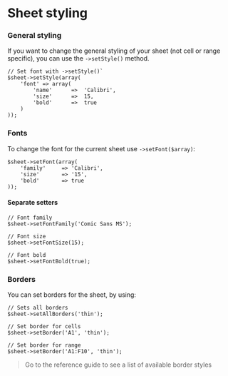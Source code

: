 # Sheet styling

### General styling

If you want to change the general styling of your sheet (not cell or range specific), you can use the `->setStyle()` method.

    // Set font with ->setStyle()`
    $sheet->setStyle(array(
        'font' => array(
            'name'      =>  'Calibri',
            'size'      =>  15,
            'bold'      =>  true
        )
    ));

### Fonts

To change the font for the current sheet use `->setFont($array)`:

    $sheet->setFont(array(
        'family'     => 'Calibri',
        'size'       => '15',
        'bold'       => true
    ));

#### Separate setters

    // Font family
    $sheet->setFontFamily('Comic Sans MS');

    // Font size
    $sheet->setFontSize(15);

    // Font bold
    $sheet->setFontBold(true);

### Borders

You can set borders for the sheet, by using:

    // Sets all borders
    $sheet->setAllBorders('thin');

    // Set border for cells
    $sheet->setBorder('A1', 'thin');

    // Set border for range
    $sheet->setBorder('A1:F10', 'thin');

> Go to the reference guide to see a list of available border styles